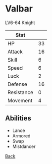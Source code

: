 # Valbar

LV6-64 Knight

| Stat       | <!-- --> |
| ---------- | -------- |
| HP         | 33       |
| Attack     | 16       |
| Skill      | 6        |
| Speed      | 6        |
| Luck       | 2        |
| Defense    | 16       |
| Resistance | 0        |
| Movement   | 4        |

## Abilities

- Lance
- Armored
- Swap
- Mistdancer

[Back](../README.md)
